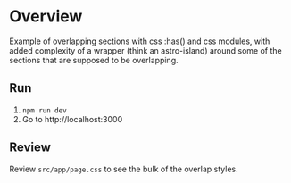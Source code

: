 # Overview

Example of overlapping sections with css :has() and css modules, with
added complexity of a wrapper (think an astro-island) around some of the
sections that are supposed to be overlapping.

## Run

1. `npm run dev`
1. Go to http://localhost:3000

## Review

Review `src/app/page.css` to see the bulk of the overlap styles.